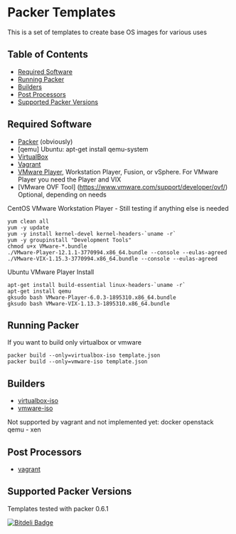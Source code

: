 
Packer Templates
================

This is a set of templates to create base OS images for various uses

## Table of Contents

* [Required Software](#required-software)
* [Running Packer](#running-packer)
* [Builders](#builders)
* [Post Processors](#post-processors)
* [Supported Packer Versions](#supported-packer-versions)

## Required Software
- [Packer](http://www.packer.io/downloads.html) (obviously)
- [qemu] Ubuntu: apt-get install qemu-system
- [VirtualBox](https://www.virtualbox.org/wiki/Downloads)
- [Vagrant](http://www.vagrantup.com/downloads.html)
- [VMware Player](https://my.vmware.com/web/vmware/free#desktop_end_user_computing/vmware_player/6_0), Workstation Player, Fusion, or vSphere. 
For VMware Player you need the Player and VIX
- [VMware OVF Tool] (https://www.vmware.com/support/developer/ovf/) Optional, depending on needs

CentOS VMware Workstation Player - Still testing if anything else is needed
```
yum clean all
yum -y update
yum -y install kernel-devel kernel-headers-`uname -r`
yum -y groupinstall "Development Tools"
chmod u+x VMware-*.bundle
./VMware-Player-12.1.1-3770994.x86_64.bundle --console --eulas-agreed
./VMware-VIX-1.15.3-3770994.x86_64.bundle --console --eulas-agreed
```

Ubuntu VMware Player Install
```
apt-get install build-essential linux-headers-`uname -r`
apt-get install qemu
gksudo bash VMware-Player-6.0.3-1895310.x86_64.bundle
gksudo bash VMware-VIX-1.13.3-1895310.x86_64.bundle
```

## Running Packer
If you want to build only virtualbox or vmware
```
packer build --only=virtualbox-iso template.json
packer build --only=vmware-iso template.json
```

## Builders
- [virtualbox-iso](http://www.packer.io/docs/builders/virtualbox-iso.html)
- [vmware-iso](http://www.packer.io/docs/builders/vmware-iso.html)

Not supported by vagrant and not implemented yet:
docker
openstack
qemu - xen

## Post Processors
- [vagrant](http://www.packer.io/docs/post-processors/vagrant.html)

## Supported Packer Versions
Templates tested with packer 0.6.1



[![Bitdeli Badge](https://d2weczhvl823v0.cloudfront.net/snemetz/packer-templates/trend.png)](https://bitdeli.com/free "Bitdeli Badge")

